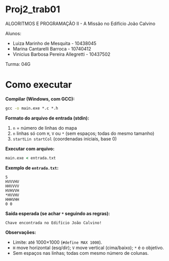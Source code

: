 # Proj2_trab01
ALGORITMOS E PROGRAMAÇÃO II -  A Missão no Edifício João Calvino

Alunos: 
  - Luiza Marinho de Mesquita - 10438045
  - Marina Cantarelli Barroca - 10740412
  - Vinicius Barbosa Pereira Allegretti - 10437502

Turma: 04G

# Como executar

**Compilar (Windows, com GCC):**

```bat
gcc -o main.exe *.c *.h
```

**Formato do arquivo de entrada (stdin):**

1. `n` = número de linhas do mapa
2. `n` linhas só com `H`, `V` ou `*` (sem espaços; todas do mesmo tamanho)
3. `startLin startCol` (coordenadas iniciais, base 0)

**Executar com arquivo:**

```bat
main.exe < entrada.txt
```

**Exemplo de `entrada.txt`:**

```
5
HVVVHV
HHVVVV
HVHVVH
*HVVHV
HHHVHH
0 0
```

**Saída esperada (se achar `*` seguindo as regras):**

```
Chave encontrada no Edifício João Calvino!
```

**Observações:**

* Limite: até 1000×1000 (`#define MAX 1000`).
* `H` move horizontal (esq/dir); `V` move vertical (cima/baixo); `*` é o objetivo.
* Sem espaços nas linhas; todas com mesmo número de colunas.

